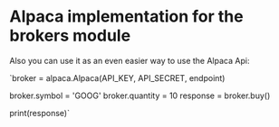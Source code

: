 # Alpaca implementation for the brokers module

Also you can use it as an even easier way to use the Alpaca Api:

`broker = alpaca.Alpaca(API_KEY, API_SECRET, endpoint)

broker.symbol = 'GOOG'
broker.quantity = 10
response = broker.buy()

print(response)`
